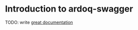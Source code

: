# Introduction to ardoq-swagger

TODO: write [great documentation](http://jacobian.org/writing/what-to-write/)

